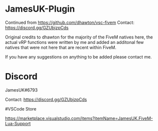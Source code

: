 # JamesUK-Plugin

Continued from https://github.com/dhawton/vsc-fivem
Contact: https://discord.gg/GZUbjzpCds

Original credits to dhawton for the majority of the FiveM natives here, the actual vRP functions were written by me and added an additonal few natives that were not here that are recent within FiveM.

If you have any suggestions on anything to be added please contact me.

# Discord

JamesUK#6793

Contact: https://discord.gg/GZUbjzpCds


#VSCode Store

https://marketplace.visualstudio.com/items?itemName=JamesUK.FiveM-Lua-Support
